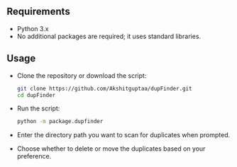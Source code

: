 ## Requirements

- Python 3.x
- No additional packages are required; it uses standard libraries.

## Usage

- Clone the repository or download the script:
   ```bash
   git clone https://github.com/Akshitguptaa/dupFinder.git
   cd dupFinder
  ```
- Run the script:
    ```bash
    python -m package.dupfinder
    ```
- Enter the directory path you want to scan for duplicates when prompted.

- Choose whether to delete or move the duplicates based on your preference.
